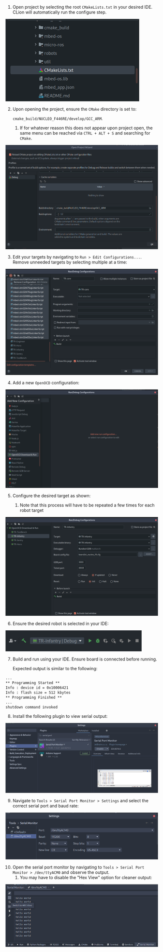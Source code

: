 1. Open project by selecting the root `CMakeLists.txt` in your desired IDE. CLion
will automatically run the configure step.

![img.png](.assets/clion_1.png)

2. Upon opening the project, ensure the `CMake` directory is set to:

    `cmake_build/NUCLEO_F446RE/develop/GCC_ARM`.

   1. If for whatever reason this does not appear upon project open, the same menu can be reached
   via `CTRL + ALT + S` and searching for `CMake`.

![img.png](.assets/clion_2.png)

3. Edit your targets by navigating to `Run > Edit Configurations...`. Remove unneeded
targets by selecting multiple at a time:

![img.png](.assets/clion_4.png)

4. Add a new `OpenOCD` configuration:

![img.png](.assets/clion_5.png)

5. Configure the desired target as shown:

   1. Note that this process will have to be repeated a few times for each robot target

![img.png](.assets/clion_6.png)

6. Ensure the desired robot is selected in your IDE:

![img.png](.assets/clion_7.png)

7. Build and run using your IDE. Ensure board is connected before running.

   Expected output is similar to the following:
```
...
** Programming Started **
Info : device id = 0x10006421
Info : flash size = 512 kbytes
** Programming Finished **
...
shutdown command invoked
```

8. Install the following plugin to view serial output:

![img.png](.assets/clion_8.png)

9. Navigate to `Tools > Serial Port Monitor > Settings` and select the correct serial port and baud rate:

![img.png](.assets/clion_9.png)

10. Open the serial port monitor by navigating to `Tools > Serial Port Monitor > /dev/ttyACM0` and observe the output.
    1. You may have to disable the "Hex View" option for cleaner output:

![img.png](.assets/clion_10.png)